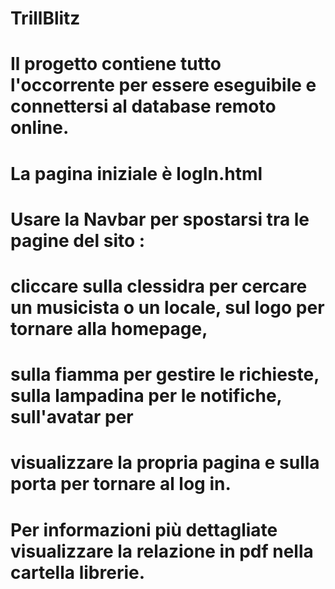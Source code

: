 # TrillBlitz
#
# Il progetto contiene tutto l'occorrente per essere eseguibile e connettersi al database remoto online.
# La pagina iniziale è logIn.html
# Usare la Navbar per spostarsi tra le pagine del sito :
# cliccare sulla clessidra per cercare un musicista o un locale, sul logo per tornare alla homepage,
# sulla fiamma per gestire le richieste, sulla lampadina per le notifiche, sull'avatar per 
# visualizzare la propria pagina e sulla porta per tornare al log in.
# 
# Per informazioni più dettagliate visualizzare la relazione in pdf nella cartella librerie.
